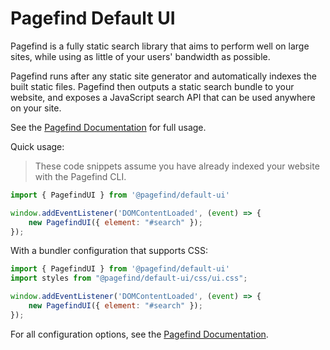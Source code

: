 # Pagefind Default UI


Pagefind is a fully static search library that aims to perform well on large sites, while using as little of your users' bandwidth as possible. 

Pagefind runs after any static site generator and automatically indexes the built static files. Pagefind then outputs a static search bundle to your website, and exposes a JavaScript search API that can be used anywhere on your site.

See the [Pagefind Documentation](https://pagefind.app/) for full usage.

Quick usage:

> These code snippets assume you have already indexed your website with the Pagefind CLI.

```js
import { PagefindUI } from '@pagefind/default-ui'

window.addEventListener('DOMContentLoaded', (event) => {
    new PagefindUI({ element: "#search" });
});
```

With a bundler configuration that supports CSS:

```js
import { PagefindUI } from '@pagefind/default-ui'
import styles from "@pagefind/default-ui/css/ui.css";

window.addEventListener('DOMContentLoaded', (event) => {
    new PagefindUI({ element: "#search" });
});
```

For all configuration options, see the [Pagefind Documentation](https://pagefind.app/).